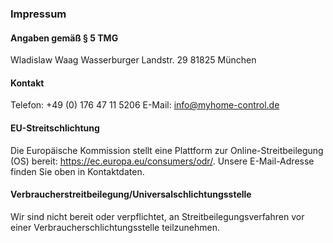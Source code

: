 ### Impressum

#### Angaben gemäß § 5 TMG

Wladislaw Waag
Wasserburger Landstr. 29
81825 München

#### Kontakt

Telefon: +49 (0) 176 47 11 5206
E-Mail: info@myhome-control.de

#### EU-Streitschlichtung

Die Europäische Kommission stellt eine Plattform zur Online-Streitbeilegung (OS) bereit: https://ec.europa.eu/consumers/odr/.
Unsere E-Mail-Adresse finden Sie oben in Kontaktdaten.

#### Verbraucherstreitbeilegung/Universalschlichtungsstelle

Wir sind nicht bereit oder verpflichtet, an Streitbeilegungsverfahren vor einer Verbraucherschlichtungsstelle teilzunehmen.
